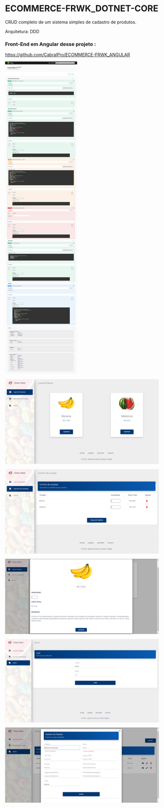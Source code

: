 # ECOMMERCE-FRWK_DOTNET-CORE

CRUD completo de um sistema simples de cadastro de produtos.

Arquitetura: DDD

### Front-End em Angular desse projeto :

https://github.com/CabralPro/ECOMMERCE-FRWK_ANGULAR



![alt text](https://github.com/CabralPro/ECOMMERCE-FRWK_DOTNET-CORE/blob/main/demo_images/SwaggerDoc.png?raw=true)





![alt text](https://github.com/CabralPro/ECOMMERCE-FRWK_ANGULAR/blob/main/demo_images/Vitrine.png?raw=true)




![alt text](https://github.com/CabralPro/ECOMMERCE-FRWK_ANGULAR/blob/main/demo_images/Carrinho.png?raw=true)




![alt text](https://github.com/CabralPro/ECOMMERCE-FRWK_ANGULAR/blob/main/demo_images/Detalhes%20do%20produto.png?raw=true)




![alt text](https://github.com/CabralPro/ECOMMERCE-FRWK_ANGULAR/blob/main/demo_images/Login.png?raw=true)




![alt text](https://github.com/CabralPro/ECOMMERCE-FRWK_ANGULAR/blob/main/demo_images/Cadastrar%20produto.png?raw=true)